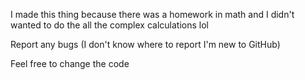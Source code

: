 I made this thing because there was a homework in math and I didn't wanted to do the all the complex calculations
lol

Report any bugs
(I don't know where to report I'm new to GitHub)

Feel free to change the code
